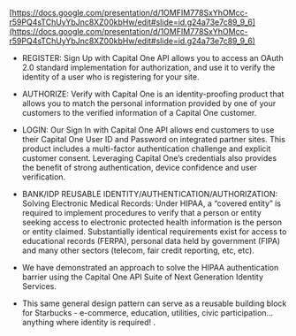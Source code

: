 

[https://docs.google.com/presentation/d/1OMFIM778SxYhOMcc-r59PQ4sTChUyYbJnc8XZ00kbHw/edit#slide=id.g24a73e7c89_9_6](https://docs.google.com/presentation/d/1OMFIM778SxYhOMcc-r59PQ4sTChUyYbJnc8XZ00kbHw/edit#slide=id.g24a73e7c89_9_6)


* REGISTER: Sign Up with Capital One API allows you to access an OAuth 2.0 standard implementation for authorization, and use it to verify the identity of a user who is registering for your site.

* AUTHORIZE: Verify with Capital One is an identity-proofing product that allows you to match the personal information provided by one of your customers to the verified information of a Capital One customer.

* LOGIN: Our Sign In with Capital One API allows end customers to use their Capital One User ID and Password on integrated partner sites. This product includes a multi-factor authentication challenge and explicit customer consent. Leveraging Capital Oneʼs credentials also provides the benefit of strong authentication, device confidence and user verification.

* BANK/IDP REUSABLE IDENTITY/AUTHENTICATION/AUTHORIZATION: Solving Electronic Medical Records: Under HIPAA, a “covered entity” is required to implement procedures to verify that a person or entity seeking access to electronic protected health information is the person or entity claimed.  Substantially identical requirements exist for access to educational records (FERPA), personal data held by government (FIPA) and many other sectors (telecom, fair credit reporting, etc, etc).  

* We have demonstrated an approach to solve the HIPAA authentication barrier using the Capital One API Suite of Next Generation Identity Services. 
* This same general design pattern can serve as a reusable building block for Starbucks -  e-commerce, education, utilities, civic participation… anything where identity is required!  .  
